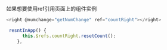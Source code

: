 如果想要使用ref引用页面上的组件实例

```js
<right @numchange="getNumChange" ref="countRight"></right>
```

```js
 resntInApp() {
      this.$refs.countRight.resetCount();
    },
```